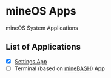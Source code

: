 # mineOS Apps
mineOS System Applications

## List of Applications
- [x] [Settings App](https://github.com/minesys/mineOS-Apps/tree/main/Settings.app)
- [ ] Terminal (based on [mineBASH](https://github.com/minesys/mineBASH)) App
